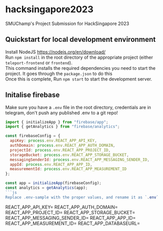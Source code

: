 # hacksingapore2023
SMUChamp's Project Submission for HackSingapore 2023


## Quickstart for local development environment
Install NodeJS https://nodejs.org/en/download/<br>
Run `npm install` in the root directory of the appropriate project (either `teleport-frontend` or `frontend`). <br>
This command installs the required dependencies you need to start the project. It goes through the `package.json` to do this<br>
Once this is complete, Run `npm start` to start the development server.<br>


## Initalise firebase
Make sure you have a `.env` file in the root directory, credentials are in telegram, don't push any published .env to a git repo!
```js
import { initializeApp } from "firebase/app";
import { getAnalytics } from "firebase/analytics";

const firebaseConfig = {
  apiKey: process.env.REACT_APP_API_KEY,
  authDomain: process.env.REACT_APP_AUTH_DOMAIN,
  projectId: process.env.REACT_APP_PROJECT_ID,
  storageBucket: process.env.REACT_APP_STORAGE_BUCKET,
  messagingSenderId: process.env.REACT_APP_MESSAGING_SENDER_ID,
  appId: process.env.REACT_APP_APP_ID,
  measurementId: process.env.REACT_APP_MEASUREMENT_ID
};

const app = initializeApp(firebaseConfig);
const analytics = getAnalytics(app);
```js
Replace .env-sample with the proper values, and rename it as `.env`
```
REACT_APP_API_KEY=
REACT_APP_AUTH_DOMAIN=
REACT_APP_PROJECT_ID=
REACT_APP_STORAGE_BUCKET=
REACT_APP_MESSAGING_SENDER_ID=
REACT_APP_APP_ID=
REACT_APP_MEASUREMENT_ID=
REACT_APP_DATABASEURL=
```
